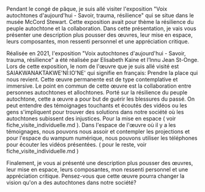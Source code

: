 Pendant le congé de pâque, je suis allé visiter l'exposition "Voix autochtones d'aujourd'hui - Savoir, trauma, résilience" qui se situe dans le musée McCord Stewart. Cette exposition avait pour thème la résilience du peuple autochtone et la collaboration. Dans cette présentation, je vais vous présenter une description plus pousser des œuvres, leur mise en espace, leurs composantes, mon ressenti personnel et une appréciation critique.

Réalisée en 2021, l'exposition "Voix autochtones d'aujourd'hui - Savoir, trauma, résilience" a été réalisée par Elisabeth Kaine et l’Innu Jean St-Onge. Lors de cette exposition, le nom de l'œuvre que je suis allé visité est SAIAKWANAKTAKWE'NÍ:IO'NE' qui signifie en français: Prendre la place qui nous revient. Cette œuvre permanente est de type contemplative et immersive. Le point en commun de cette œuvre est la collaboration entre personnes autochtones et allochtones. Porté sur la résilience du peuple autochtone, cette a œuvre a pour but de guérir les blessures du passé. On peut entendre des témoignages touchants et écoutés des vidéos ou les gens s'impliquent pour trouver des solutions dans notre société où les autochtones subissent des injustices. Pour la mise en espace ( voir fiche_visite_individuelle.md ). Dans l'espace de l'œuvre où il y a les témoignages, nous pouvons nous assoir et contempler les projections et pour l'espace du wampum numérique, nous pouvons utiliser les téléphones pour écouter les vidéos présentées. ( pour le reste, voir fiche_visite_individuelle.md )

Finalement, je vous ai présenté une description plus pousser des œuvres, leur mise en espace, leurs composantes, mon ressenti personnel et une appréciation critique.
Pensez-vous que cette œuvre pourra changer la vision qu'on a des autochtones dans notre société?

